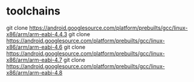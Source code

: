 toolchains
==========

git clone https://android.googlesource.com/platform/prebuilts/gcc/linux-x86/arm/arm-eabi-4.4.3
git clone https://android.googlesource.com/platform/prebuilts/gcc/linux-x86/arm/arm-eabi-4.6
git clone https://android.googlesource.com/platform/prebuilts/gcc/linux-x86/arm/arm-eabi-4.7
git clone https://android.googlesource.com/platform/prebuilts/gcc/linux-x86/arm/arm-eabi-4.8
